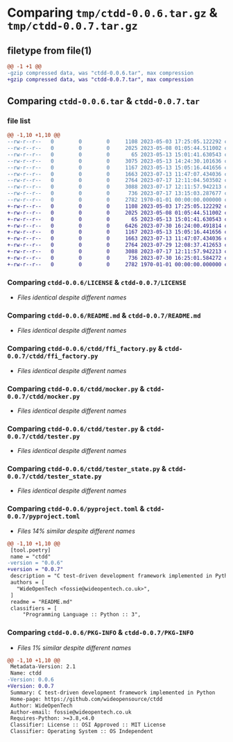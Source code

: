 # Comparing `tmp/ctdd-0.0.6.tar.gz` & `tmp/ctdd-0.0.7.tar.gz`

## filetype from file(1)

```diff
@@ -1 +1 @@
-gzip compressed data, was "ctdd-0.0.6.tar", max compression
+gzip compressed data, was "ctdd-0.0.7.tar", max compression
```

## Comparing `ctdd-0.0.6.tar` & `ctdd-0.0.7.tar`

### file list

```diff
@@ -1,10 +1,10 @@
--rw-r--r--   0        0        0     1108 2023-05-03 17:25:05.122292 ctdd-0.0.6/LICENSE
--rw-r--r--   0        0        0     2025 2023-05-08 01:05:44.511002 ctdd-0.0.6/README.md
--rw-r--r--   0        0        0       65 2023-05-13 15:01:41.630543 ctdd-0.0.6/ctdd/__init__.py
--rw-r--r--   0        0        0     3075 2023-05-13 14:24:30.101636 ctdd-0.0.6/ctdd/__main__.py
--rw-r--r--   0        0        0     1167 2023-05-13 15:05:16.441656 ctdd-0.0.6/ctdd/ffi_factory.py
--rw-r--r--   0        0        0     1663 2023-07-13 11:47:07.434036 ctdd-0.0.6/ctdd/mocker.py
--rw-r--r--   0        0        0     2764 2023-07-17 12:11:04.503502 ctdd-0.0.6/ctdd/tester.py
--rw-r--r--   0        0        0     3088 2023-07-17 12:11:57.942213 ctdd-0.0.6/ctdd/tester_state.py
--rw-r--r--   0        0        0      736 2023-07-17 13:15:03.287677 ctdd-0.0.6/pyproject.toml
--rw-r--r--   0        0        0     2782 1970-01-01 00:00:00.000000 ctdd-0.0.6/PKG-INFO
+-rw-r--r--   0        0        0     1108 2023-05-03 17:25:05.122292 ctdd-0.0.7/LICENSE
+-rw-r--r--   0        0        0     2025 2023-05-08 01:05:44.511002 ctdd-0.0.7/README.md
+-rw-r--r--   0        0        0       65 2023-05-13 15:01:41.630543 ctdd-0.0.7/ctdd/__init__.py
+-rw-r--r--   0        0        0     6426 2023-07-30 16:24:00.491814 ctdd-0.0.7/ctdd/__main__.py
+-rw-r--r--   0        0        0     1167 2023-05-13 15:05:16.441656 ctdd-0.0.7/ctdd/ffi_factory.py
+-rw-r--r--   0        0        0     1663 2023-07-13 11:47:07.434036 ctdd-0.0.7/ctdd/mocker.py
+-rw-r--r--   0        0        0     2764 2023-07-29 12:08:37.412653 ctdd-0.0.7/ctdd/tester.py
+-rw-r--r--   0        0        0     3088 2023-07-17 12:11:57.942213 ctdd-0.0.7/ctdd/tester_state.py
+-rw-r--r--   0        0        0      736 2023-07-30 16:25:01.584272 ctdd-0.0.7/pyproject.toml
+-rw-r--r--   0        0        0     2782 1970-01-01 00:00:00.000000 ctdd-0.0.7/PKG-INFO
```

### Comparing `ctdd-0.0.6/LICENSE` & `ctdd-0.0.7/LICENSE`

 * *Files identical despite different names*

### Comparing `ctdd-0.0.6/README.md` & `ctdd-0.0.7/README.md`

 * *Files identical despite different names*

### Comparing `ctdd-0.0.6/ctdd/ffi_factory.py` & `ctdd-0.0.7/ctdd/ffi_factory.py`

 * *Files identical despite different names*

### Comparing `ctdd-0.0.6/ctdd/mocker.py` & `ctdd-0.0.7/ctdd/mocker.py`

 * *Files identical despite different names*

### Comparing `ctdd-0.0.6/ctdd/tester.py` & `ctdd-0.0.7/ctdd/tester.py`

 * *Files identical despite different names*

### Comparing `ctdd-0.0.6/ctdd/tester_state.py` & `ctdd-0.0.7/ctdd/tester_state.py`

 * *Files identical despite different names*

### Comparing `ctdd-0.0.6/pyproject.toml` & `ctdd-0.0.7/pyproject.toml`

 * *Files 14% similar despite different names*

```diff
@@ -1,10 +1,10 @@
 [tool.poetry]
 name = "ctdd"
-version = "0.0.6"
+version = "0.0.7"
 description = "C test-driven development framework implemented in Python"
 authors = [
   "WideOpenTech <fossie@wideopentech.co.uk>",
 ]
 readme = "README.md"
 classifiers = [
     "Programming Language :: Python :: 3",
```

### Comparing `ctdd-0.0.6/PKG-INFO` & `ctdd-0.0.7/PKG-INFO`

 * *Files 1% similar despite different names*

```diff
@@ -1,10 +1,10 @@
 Metadata-Version: 2.1
 Name: ctdd
-Version: 0.0.6
+Version: 0.0.7
 Summary: C test-driven development framework implemented in Python
 Home-page: https://github.com/wideopensource/ctdd
 Author: WideOpenTech
 Author-email: fossie@wideopentech.co.uk
 Requires-Python: >=3.8,<4.0
 Classifier: License :: OSI Approved :: MIT License
 Classifier: Operating System :: OS Independent
```

